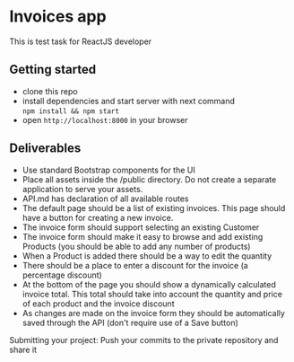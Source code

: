 # Invoices app
This is test task for ReactJS developer  

## Getting started
- clone this repo
- install dependencies and start server with next command  
`npm install && npm start`
- open `http://localhost:8000` in your browser

## Deliverables
- Use standard Bootstrap components for the UI
- Place all assets inside the /public directory. Do not create a separate application to serve your assets.
- API.md has declaration of all available routes
- The default page should be a list of existing invoices. This page should have a button for creating a new invoice.
- The invoice form should support selecting an existing Customer
- The invoice form should make it easy to browse and add existing Products (you should be able to add any number of products)
- When a Product is added there should be a way to edit the quantity
- There should be a place to enter a discount for the invoice (a percentage discount)
- At the bottom of the page you should show a dynamically calculated invoice total. This total should take into account the quantity and price of each product and the invoice discount
- As changes are made on the invoice form they should be automatically saved through the API (don't require use of a Save button)

Submitting your project:
Push your commits to the private repository and share it